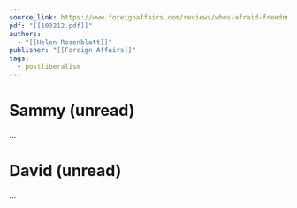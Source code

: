 ```yaml
---
source_link: https://www.foreignaffairs.com/reviews/whos-afraid-freedom-liberalism-hobbes
pdf: "[[103212.pdf]]"
authors:
  - "[[Helen Rosenblatt]]"
publisher: "[[Foreign Affairs]]"
tags:
  - postliberalism
---
```

# Sammy (unread)

...

# David (unread)

...